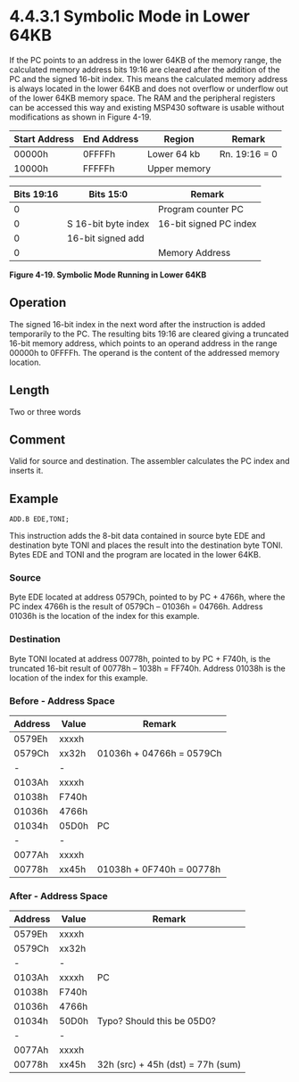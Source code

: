 # 4.4.3.1 Symbolic Mode in Lower 64KB

If the PC points to an address in the lower 64KB of the memory range, the calculated memory address bits 19:16 are cleared after the addition of the PC and the signed 16-bit index. This means the calculated memory address is always located in the lower 64KB and does not overflow or underflow out of the lower 64KB memory space. The RAM and the peripheral registers can be accessed this way and existing MSP430 software is usable without modifications as shown in Figure 4-19.

| Start Address | End Address | Region       | Remark        |
| ------------- | ----------- | ------------ | ------------- |
| 00000h        | 0FFFFh      | Lower 64 kb  | Rn. 19:16 = 0 |
| 10000h        | FFFFFh      | Upper memory |               |

| Bits 19:16 | Bits 15:0           | Remark                 |
| ---------- | ------------------- | ---------------------- |
| 0          |                     | Program counter PC     |
| 0          | S 16-bit byte index | 16-bit signed PC index |
| 0          | 16-bit signed add   |                        |
| 0          |                     | Memory Address         |

**Figure 4-19. Symbolic Mode Running in Lower 64KB**

## Operation

The signed 16-bit index in the next word after the instruction is added temporarily to the PC. The resulting bits 19:16 are cleared giving a truncated 16-bit memory address, which points to an operand address in the range 00000h to 0FFFFh. The operand is the content of the addressed memory location.

## Length

Two or three words

## Comment

Valid for source and destination. The assembler calculates the PC index and inserts it.

## Example

`ADD.B EDE,TONI;`

This instruction adds the 8-bit data contained in source byte EDE and destination byte TONI and places the result into the destination byte TONI. Bytes EDE and TONI and the program are located in the lower 64KB.

### Source

Byte EDE located at address 0579Ch, pointed to by PC + 4766h, where the PC index 4766h is the result of 0579Ch – 01036h = 04766h. Address 01036h is the location of the index for this example.

### Destination

Byte TONI located at address 00778h, pointed to by PC + F740h, is the truncated 16-bit result of 00778h – 1038h = FF740h. Address 01038h is the location of the index for this example.

### Before - Address Space

| Address | Value | Remark                   |
| ------- | ----- | ------------------------ |
| 0579Eh  | xxxxh |                          |
| 0579Ch  | xx32h | 01036h + 04766h = 0579Ch |
| -       | -     |                          |
| 0103Ah  | xxxxh |                          |
| 01038h  | F740h |                          |
| 01036h  | 4766h |                          |
| 01034h  | 05D0h | PC                       |
| -       | -     |                          |
| 0077Ah  | xxxxh |                          |
| 00778h  | xx45h | 01038h + 0F740h = 00778h |

### After - Address Space

| Address | Value | Remark                           |
| ------- | ----- | -------------------------------- |
| 0579Eh  | xxxxh |                                  |
| 0579Ch  | xx32h |                                  |
| -       | -     |                                  |
| 0103Ah  | xxxxh | PC                               |
| 01038h  | F740h |                                  |
| 01036h  | 4766h |                                  |
| 01034h  | 50D0h | Typo? Should this be 05D0?       |
| -       | -     |                                  |
| 0077Ah  | xxxxh |                                  |
| 00778h  | xx45h | 32h (src) + 45h (dst) = 77h (sum) |
